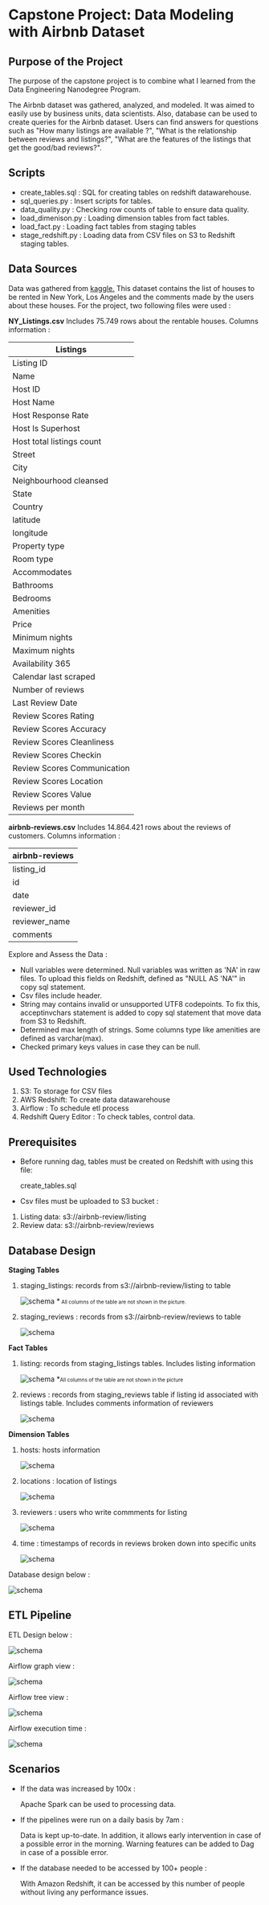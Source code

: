 # Capstone Project: Data Modeling with Airbnb Dataset

## Purpose of the Project

The purpose of the capstone project is to combine what I learned from the Data Engineering Nanodegree Program.

The Airbnb dataset was gathered, analyzed, and modeled. It was aimed to easily use by business units, data scientists. Also, database can be used to create queries for the Airbnb dataset. Users can find answers for questions such as "How many listings are available ?",  "What is the relationship between reviews and listings?", "What are the features of the listings that get the good/bad reviews?".


## Scripts

- create_tables.sql : SQL for creating tables on redshift datawarehouse.
- sql_queries.py : Insert scripts for tables.
- data_quality.py : Checking row counts of table to ensure data quality.
- load_dimenison.py : Loading dimension tables from fact tables.
- load_fact.py :  Loading fact tables from staging tables
- stage_redshift.py : Loading data from CSV files on S3 to Redshift staging tables.


## Data Sources

Data was gathered from [kaggle.](https://www.kaggle.com/samyukthamurali/airbnb-ratings-dataset?select=NY_Listings.csv) This dataset contains the list of houses to be rented in New York, Los Angeles and the comments made by the users about these houses. For the project, two following files were used :


**NY_Listings.csv**
Includes 75.749 rows about the rentable houses. Columns information :

|          Listings            |
|-----------------------------|
| Listing ID                  |
| Name                        |
| Host ID                     |
| Host Name                   |
| Host Response Rate          |
| Host Is Superhost           |
| Host total listings count   |
| Street                      |
| City                        |
| Neighbourhood cleansed      |
| State                       |
| Country                     |
| latitude                    |
| longitude                   |
| Property type               |
| Room type                   |
| Accommodates                |
| Bathrooms                   |
| Bedrooms                    |
| Amenities                   |
| Price                       |
| Minimum nights              |
| Maximum nights              |
| Availability 365            |
| Calendar last scraped       |
| Number of reviews           |
| Last Review Date            |
| Review Scores Rating        |
| Review Scores Accuracy      |
| Review Scores Cleanliness   |
| Review Scores Checkin       |
| Review Scores Communication |
| Review Scores Location      |
| Review Scores Value         |
| Reviews per month           |

**airbnb-reviews.csv** Includes  14.864.421 rows about the reviews of customers. Columns information :

| airbnb-reviews |
|----------------|
| listing_id     |
| id             |
| date           |
| reviewer_id    |
| reviewer_name  |
| comments       |


Explore and Assess the Data :
- Null variables were determined. Null variables was written as 'NA' in raw files. To upload this fields on Redshift, defined as "NULL AS 'NA'" in copy sql statement.
- Csv files include header.
- String may contains invalid or unsupported UTF8 codepoints. To fix this, acceptinvchars statement is added to copy sql statement that move data from S3 to Redshift.
- Determined max length of strings. Some columns type like amenities are defined as varchar(max).
- Checked primary keys values in case they can be null.

## Used Technologies

<ol>
<li> S3: To storage for CSV files</li>
<li> AWS Redshift: To create data datawarehouse</li>
<li> Airflow : To schedule etl process</li>
<li> Redshift Query Editor : To check tables, control data.</li>
</ol>

## Prerequisites

- Before running dag, tables must be created on Redshift with using this file:

  create_tables.sql

- Csv files must be uploaded to S3 bucket :
<ol>
<li>Listing data: s3://airbnb-review/listing
<li>Review data: s3://airbnb-review/reviews
</ol>


## Database Design

**Staging Tables**

<ol>
<li>staging_listings: records from s3://airbnb-review/listing to table

![schema](/Users/erengulbayram/Documents/Udacity/CapstoneProject/image/StagingListing.png)
*<font size="0.3"> All columns of the table are not shown in the picture.</font>

</li>
<li>staging_reviews : records from s3://airbnb-review/reviews to  table

![schema](image/StagingReviews.png)

</ol>

**Fact Tables**
<ol>
<li>listing: records from  staging_listings tables. Includes listing information

![schema](image/Listing.png)
*<font size="0.3">All columns of the table are not shown in the picture</font>

 </li>
<li>reviews : records from staging_reviews table if listing id associated with listings table. Includes comments information of reviewers

![schema](image/Reviews.png)

</li>
</ol>

**Dimension Tables**
<ol>
<li>hosts: hosts information

![schema](image/hosts.png)

</li>
<li>locations : location of listings

![schema](/Users/erengulbayram/Documents/Udacity/CapstoneProject/image/Locations.png)
</li>
<li>reviewers : users who write commments for listing

![schema](/Users/erengulbayram/Documents/Udacity/CapstoneProject/image/Reviewers.png)
</li>
<li>time : timestamps of records in reviews broken down into specific units

![schema](/Users/erengulbayram/Documents/Udacity/CapstoneProject/image/Time.png)

</li>
</ol>




Database design below :

![schema](/Users/erengulbayram/Documents/Udacity/CapstoneProject/image/ModelDiagram.png)

## ETL Pipeline

ETL Design below :

![schema](/Users/erengulbayram/Documents/Udacity/CapstoneProject/image/ETLDiagram.png)

Airflow graph view :

![schema](/Users/erengulbayram/Documents/Udacity/CapstoneProject/image/AirflowGraphView.png)

Airflow tree view :

![schema](/Users/erengulbayram/Documents/Udacity/CapstoneProject/image/AirflowTreeView.png)

Airflow execution time :

![schema](/Users/erengulbayram/Documents/Udacity/CapstoneProject/image/AirflowGrant.png)




## Scenarios

- If the data was increased by 100x :

  Apache Spark can be used to processing data.
- If the pipelines were run on a daily basis by 7am :

  Data is kept up-to-date. In addition, it allows early intervention in case of a possible error in the morning. Warning features can be added to Dag in case of a possible error.

- If the database needed to be accessed by 100+ people :

  With Amazon Redshift, it can be accessed by this number of people without living any performance issues.
